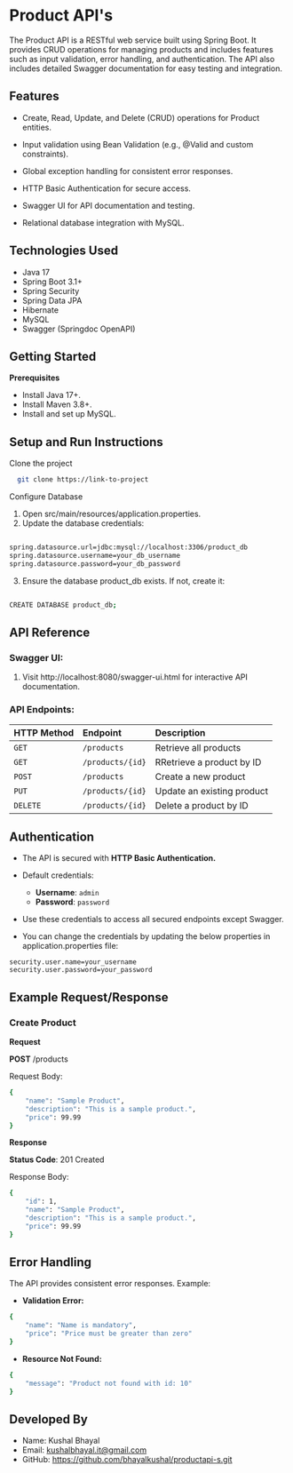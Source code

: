 
# Product API's

The Product API is a RESTful web service built using Spring Boot. It provides CRUD operations for managing products and includes features such as input validation, error handling, and authentication. The API also includes detailed Swagger documentation for easy testing and integration.


## Features

- Create, Read, Update, and Delete (CRUD) operations for Product entities.

- Input validation using Bean Validation (e.g., @Valid and custom constraints).

- Global exception handling for consistent error responses.

- HTTP Basic Authentication for secure access.

- Swagger UI for API documentation and testing.

- Relational database integration with MySQL.



## Technologies Used

- Java 17
- Spring Boot 3.1+
- Spring Security
- Spring Data JPA
- Hibernate
- MySQL
- Swagger (Springdoc OpenAPI)

## Getting Started

**Prerequisites**

- Install Java 17+.
- Install Maven 3.8+.
- Install and set up MySQL.
## Setup and Run Instructions

Clone the project

```bash
  git clone https://link-to-project
```

Configure Database
  1. Open src/main/resources/application.properties.
  2. Update the database credentials:

```bash

spring.datasource.url=jdbc:mysql://localhost:3306/product_db
spring.datasource.username=your_db_username
spring.datasource.password=your_db_password

```
3. Ensure the database product_db exists. If not, create it:
```bash

CREATE DATABASE product_db;


```




## API Reference

### Swagger UI:

1.  Visit http://localhost:8080/swagger-ui.html for interactive API documentation.



### API Endpoints:


| HTTP Method	 | Endpoint     | Description                       |
| :-------- | :------- | :-------------------------------- |
| `GET`      | `/products` | Retrieve all products
| `GET`      | `/products/{id}` | RRetrieve a product by ID
| `POST`      | `/products` | Create a new product
| `PUT`      | `/products/{id}` | 	Update an existing product
| `DELETE`      | `/products/{id}` | Delete a product by ID
 
 
 
 



## Authentication

- The API is secured with **HTTP Basic Authentication.**

- Default credentials:
  - **Username**: ``` admin ```
  - **Password**: ``` password ```

- Use these credentials to access all secured endpoints except Swagger.

- You can change the  credentials by updating the below properties in application.properties file:
```
security.user.name=your_username
security.user.password=your_password
```



## Example Request/Response

### Create Product

**Request**

**POST** /products

Request Body:

```bash
{
    "name": "Sample Product",
    "description": "This is a sample product.",
    "price": 99.99
}
```
**Response**

**Status Code**: 201 Created

Response Body:

```bash
{
    "id": 1,
    "name": "Sample Product",
    "description": "This is a sample product.",
    "price": 99.99
}
```
## Error Handling

The API provides consistent error responses. Example:

- **Validation Error:**

```bash
{
    "name": "Name is mandatory",
    "price": "Price must be greater than zero"
}
```

- **Resource Not Found:**

```bash
{
    "message": "Product not found with id: 10"
}
```
## Developed By

- Name: Kushal Bhayal
- Email: kushalbhayal.it@gmail.com
- GitHub: https://github.com/bhayalkushal/productapi-s.git


